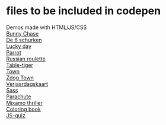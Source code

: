 # files to be included in codepen
Demos made with HTML/JS/CSS<br>
<a href="http://bermarte.github.io/codepen/Bunny_Chase/" target="_blank">Bunny Chase</a><br>
<a href="http://bermarte.github.io/codepen/De_6_schurken/" target="_blank"> De 6 schurken</a><br>
<a href="http://bermarte.github.io/codepen/Lucky_day/" target="_blank"> Lucky day</a><br>
<a href="http://bermarte.github.io/codepen/Parrot/" target="_blank"> Parrot</a><br>
<a href="http://bermarte.github.io/codepen/Russian_roulette/" target="_blank"> Russian roulette</a><br>
<a href="http://bermarte.github.io/codepen/Table-tiger/" target="_blank"> Table-tiger</a><br>
<a href="http://bermarte.github.io/codepen/Town_ani/" target="_blank"> Town</a><br>
<a href="http://bermarte.github.io/codepen/zdog-town/" target="_blank"> Zdog Town</a><br>
<a href="http://bermarte.github.io/codepen/Verjaardagskaart/" target="_blank"> Verjaardagskaart</a><br>
<a href="http://bermarte.github.io/codepen/sass/" target="_blank"> Sass</a><br>
<a href="http://bermarte.github.io/codepen/parachute/" target="_blank"> Parachute</a><br>
<a href="http://bermarte.github.io/codepen/mixamo-thriller/" target="_blank"> Mixamo thriller</a><br>
<a href="http://bermarte.github.io/codepen/kleurboek/" target="_blank"> Coloring book</a><br>
<a href="http://bermarte.github.io/codepen/js-quiz/" target="_blank"> JS-quiz</a><br>